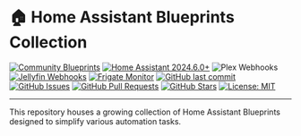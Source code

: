 # 🏠 Home Assistant Blueprints Collection

[![Community Blueprints](https://img.shields.io/badge/Community-Blueprints-blue?logo=home-assistant&logoColor=white)](https://community.home-assistant.io/)
[![Home Assistant 2024.6.0+](https://img.shields.io/badge/Home%20Assistant-2024.6.0+-orange?logo=home-assistant&logoColor=white)](https://www.home-assistant.io/)
![Plex Webhooks](https://img.shields.io/static/v1?label=%20&message=Webhooks&labelColor=E5A001&color=blue&logo=plex&logoColor=white)
[![Jellyfin Webhooks](https://img.shields.io/badge/Jellyfin-Webhooks-blue?logo=jellyfin&logoColor=white)](https://jellyfin.org/)
[![Frigate Monitor](https://img.shields.io/badge/Frigate-Monitor-5d5d5d?logo=frigate&logoColor=white)](https://frigate.video/)
[![GitHub last commit](https://img.shields.io/github/last-commit/thenextbutton/home_assistant)](https://github.com/thenextbutton/home_assistant/commits/main)
[![GitHub Issues](https://img.shields.io/github/issues/thenextbutton/home_assistant)](https://github.com/thenextbutton/home_assistant/issues)
[![GitHub Pull Requests](https://img.shields.io/github/issues-pr/thenextbutton/home_assistant)](https://github.com/thenextbutton/home_assistant/pulls)
[![GitHub Stars](https://img.shields.io/github/stars/thenextbutton/home_assistant?style=social)](https://github.com/thenextbutton/home_assistant/stargazers)
[![License: MIT](https://img.shields.io/badge/License-MIT-yellow.svg)](https://github.com/thenextbutton/home_assistant/blob/main/LICENSE)

---

This repository houses a growing collection of Home Assistant Blueprints designed to simplify various automation tasks. 
